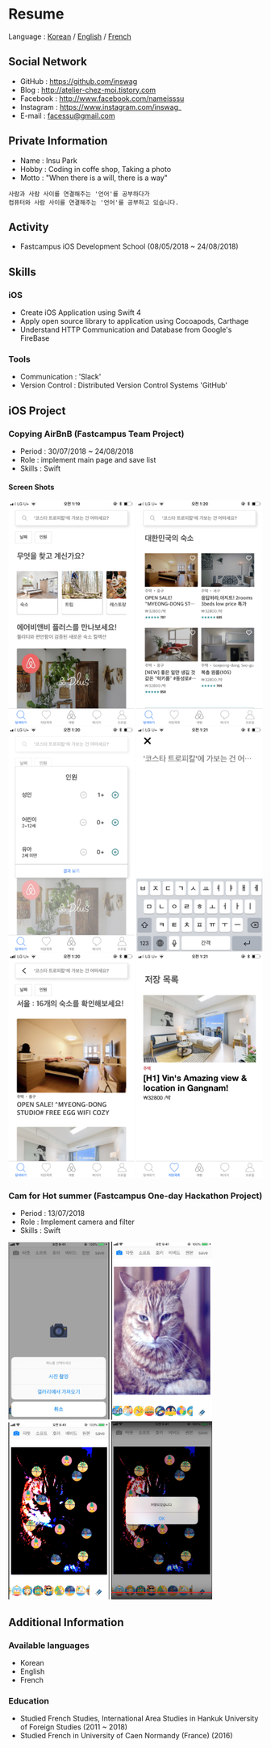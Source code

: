 # Resume
Language : [Korean](https://github.com/inswag/resume/blob/master/README_KR.md) / 
      [English](https://github.com/inswag/resume/blob/master/README_EN.md) / 
      [French](https://github.com/inswag/resume/blob/master/README_FR.md) 

## Social Network
- GitHub : https://github.com/inswag
- Blog : http://atelier-chez-moi.tistory.com
- Facebook : http://www.facebook.com/nameisssu
- Instagram : https://www.instagram.com/inswag_
- E-mail : facessu@gmail.com

## Private Information
- Name : Insu Park
- Hobby : Coding in coffe shop, Taking a photo
- Motto : "When there is a will, there is a way"
  
```
사람과 사람 사이를 연결해주는 '언어'를 공부하다가
컴퓨터와 사람 사이를 연결해주는 '언어'를 공부하고 있습니다.
```
  
## Activity
- Fastcampus iOS Development School (08/05/2018 ~ 24/08/2018)
  
## Skills
### iOS
- Create iOS Application using Swift 4
- Apply open source library to application using Cocoapods, Carthage
- Understand HTTP Communication and Database from Google's FireBase
  
### Tools
- Communication : 'Slack'
- Version Control : Distributed Version Control Systems 'GitHub'
  
## iOS Project
### Copying AirBnB (Fastcampus Team Project)
- Period : 30/07/2018 ~ 24/08/2018
- Role : implement main page and save list
- Skills : Swift
#### Screen Shots
<div>
<img width="250" src="https://github.com/inswag/resume/blob/master/images/AirBnB_Main.PNG">
<img width="250" src="https://github.com/inswag/resume/blob/master/images/AirBnB_HouseList.PNG">
<img width="250" src="https://github.com/inswag/resume/blob/master/images/AirBnB_countingPeople.PNG">  
<img width="250" src="https://github.com/inswag/resume/blob/master/images/AirBnB_Search.PNG">
<img width="250" src="https://github.com/inswag/resume/blob/master/images/AirBnB_SeoulHouse.PNG">
<img width="250" src="https://github.com/inswag/resume/blob/master/images/AirBnB_SaveList.PNG">
</div>

### Cam for Hot summer (Fastcampus One-day Hackathon Project)
- Period : 13/07/2018
- Role : Implement camera and filter
- Skills : Swift

<div>
<img width="200" src="https://github.com/inswag/resume/blob/master/images/Hackathon_First.png">
<img width="200" src="https://github.com/inswag/resume/blob/master/images/Hackathon_Second.png">
<img width="200" src="https://github.com/inswag/resume/blob/master/images/Hackathon_Third.png">  
<img width="200" src="https://github.com/inswag/resume/blob/master/images/Hackathon_Fourth.png">
</div>

## Additional Information
### Available languages
- Korean
- English
- French

### Education

- Studied French Studies, International Area Studies in Hankuk University of Foreign Studies  (2011 ~ 2018)
- Studied French in University of Caen Normandy (France) (2016)
